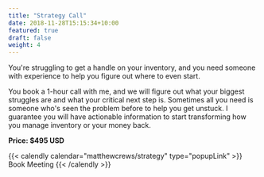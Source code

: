 ```yaml
---
title: "Strategy Call"
date: 2018-11-28T15:15:34+10:00
featured: true
draft: false
weight: 4
---
```


You're struggling to get a handle on your inventory, and you need someone with experience to help you figure out where to even start.

You book a 1-hour call with me, and we will figure out what your biggest struggles are and what your critical next step is. Sometimes all you need is someone who's seen the problem before to help you get unstuck. I guarantee you will have actionable information to start transforming how you manage inventory or your money back.

**Price: $495 USD**

{{< calendly calendar="matthewcrews/strategy" type="popupLink" >}}
Book Meeting
{{< /calendly >}}
